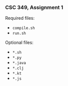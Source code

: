 ### CSC 349, Assignment 1

Required files:
  * `compile.sh`
  * `run.sh`

Optional files:
  * `*.sh`
  * `*.py`
  * `*.java`
  * `*.clj`
  * `*.kt`
  * `*.js`
